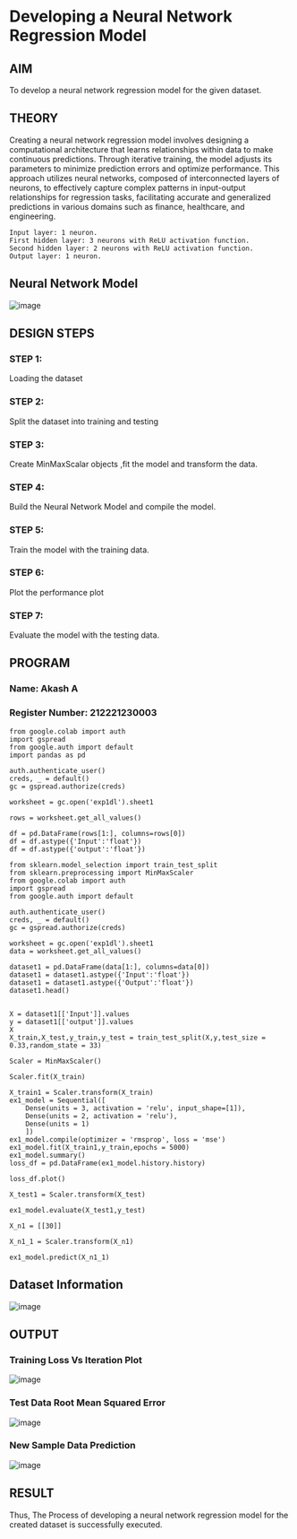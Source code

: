 # Developing a Neural Network Regression Model

## AIM

To develop a neural network regression model for the given dataset.

## THEORY

Creating a neural network regression model involves designing a computational architecture that learns relationships within data to make continuous predictions. Through iterative training, the model adjusts its parameters to minimize prediction errors and optimize performance. This approach utilizes neural networks, composed of interconnected layers of neurons, to effectively capture complex patterns in input-output relationships for regression tasks, facilitating accurate and generalized predictions in various domains such as finance, healthcare, and engineering.
```
Input layer: 1 neuron.
First hidden layer: 3 neurons with ReLU activation function.
Second hidden layer: 2 neurons with ReLU activation function.
Output layer: 1 neuron.
```

## Neural Network Model

![image](https://github.com/muppirgautham/basic-nn-model/assets/94810884/020b6a5b-967b-4351-9833-1b2d6e87b89a)

## DESIGN STEPS

### STEP 1:

Loading the dataset

### STEP 2:

Split the dataset into training and testing

### STEP 3:

Create MinMaxScalar objects ,fit the model and transform the data.

### STEP 4:

Build the Neural Network Model and compile the model.

### STEP 5:

Train the model with the training data.

### STEP 6:

Plot the performance plot

### STEP 7:

Evaluate the model with the testing data.

## PROGRAM
### Name: Akash A
### Register Number: 212221230003
```
from google.colab import auth
import gspread
from google.auth import default
import pandas as pd

auth.authenticate_user()
creds, _ = default()
gc = gspread.authorize(creds)

worksheet = gc.open('exp1dl').sheet1

rows = worksheet.get_all_values()

df = pd.DataFrame(rows[1:], columns=rows[0])
df = df.astype({'Input':'float'})
df = df.astype({'output':'float'})

from sklearn.model_selection import train_test_split
from sklearn.preprocessing import MinMaxScaler
from google.colab import auth
import gspread
from google.auth import default

auth.authenticate_user()
creds, _ = default()
gc = gspread.authorize(creds)

worksheet = gc.open('exp1dl').sheet1
data = worksheet.get_all_values()

dataset1 = pd.DataFrame(data[1:], columns=data[0])
dataset1 = dataset1.astype({'Input':'float'})
dataset1 = dataset1.astype({'Output':'float'})
dataset1.head()


X = dataset1[['Input']].values
y = dataset1[['output']].values
X
X_train,X_test,y_train,y_test = train_test_split(X,y,test_size = 0.33,random_state = 33)

Scaler = MinMaxScaler()

Scaler.fit(X_train)

X_train1 = Scaler.transform(X_train)
ex1_model = Sequential([
    Dense(units = 3, activation = 'relu', input_shape=[1]),
    Dense(units = 2, activation = 'relu'),
    Dense(units = 1)
    ])
ex1_model.compile(optimizer = 'rmsprop', loss = 'mse')
ex1_model.fit(X_train1,y_train,epochs = 5000)
ex1_model.summary()
loss_df = pd.DataFrame(ex1_model.history.history)

loss_df.plot()

X_test1 = Scaler.transform(X_test)

ex1_model.evaluate(X_test1,y_test)

X_n1 = [[30]]

X_n1_1 = Scaler.transform(X_n1)

ex1_model.predict(X_n1_1)

```
## Dataset Information

![image](https://github.com/muppirgautham/basic-nn-model/assets/94810884/b85f615f-8757-4678-ac8f-93e3a4546fe6)

## OUTPUT

### Training Loss Vs Iteration Plot

![image](https://github.com/muppirgautham/basic-nn-model/assets/94810884/275e985c-4971-48cc-93e7-6fa26e6fc183)

### Test Data Root Mean Squared Error
![image](https://github.com/muppirgautham/basic-nn-model/assets/94810884/0f875435-c0e8-4ccf-917f-d7922647e06b)


### New Sample Data Prediction
![image](https://github.com/muppirgautham/basic-nn-model/assets/94810884/c9763ba6-0c23-47ad-abc2-c89e8298fcae)


## RESULT

Thus, The Process of developing a neural network regression model for the created dataset is successfully executed.
